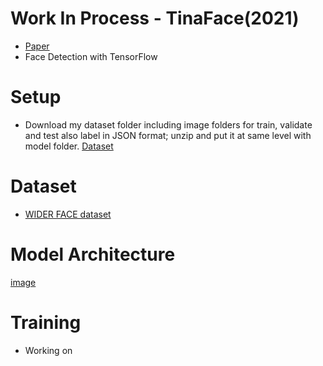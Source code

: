 # Work In Process - TinaFace(2021)
- [Paper](https://arxiv.org/pdf/2011.13183.pdf)
- Face Detection with TensorFlow

# Setup
- Download my dataset folder including image folders for train, validate and test also label in JSON format; unzip and put it at same level with model folder. [Dataset](https://drive.google.com/file/d/1hOWAulRkNtIqFgtMshI2_8SiE0pHeRwf/view?usp=sharing)

# Dataset
- [WIDER FACE dataset](http://shuoyang1213.me/WIDERFACE/)

# Model Architecture
[image](assets/model.png)

# Training 
- Working on
